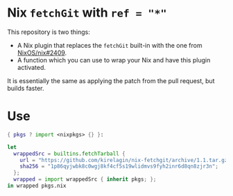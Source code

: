 # Nix `fetchGit` with `ref = "*"`

This repository is two things:

* A Nix plugin that replaces the `fetchGit` built-in with the one from [NixOS/nix#2409][patch].
* A function which you can use to wrap your Nix and have this plugin activated.

It is essentially the same as applying the patch from the pull request, but builds faster.


Use
====

```nix
{ pkgs ? import <nixpkgs> {} }:

let
  wrappedSrc = builtins.fetchTarball {
    url = "https://github.com/kirelagin/nix-fetchgit/archive/1.1.tar.gz";
    sha256 = "1p86qyjwbk8c0wgj8kf4cf5s19wlidmvs9fyh2inr6d8qn8zjr3n";
  };
  wrapped = import wrappedSrc { inherit pkgs; };
in wrapped pkgs.nix
```


  [patch]: https://github.com/NixOS/nix/pull/2409
